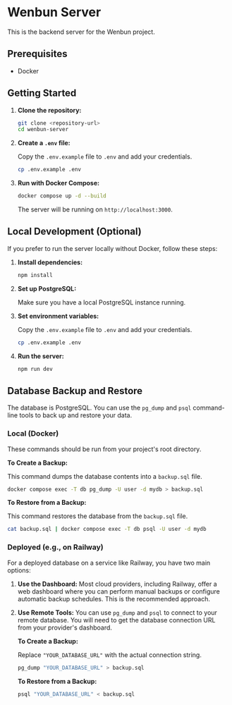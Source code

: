 # Wenbun Server

This is the backend server for the Wenbun project.

## Prerequisites

- Docker

## Getting Started

1.  **Clone the repository:**

    ```bash
    git clone <repository-url>
    cd wenbun-server
    ```

2.  **Create a `.env` file:**

    Copy the `.env.example` file to `.env` and add your credentials.

    ```bash
    cp .env.example .env
    ```

3.  **Run with Docker Compose:**

    ```bash
    docker compose up -d --build
    ```

    The server will be running on `http://localhost:3000`.

## Local Development (Optional)

If you prefer to run the server locally without Docker, follow these steps:

1.  **Install dependencies:**

    ```bash
    npm install
    ```

2.  **Set up PostgreSQL:**

    Make sure you have a local PostgreSQL instance running.

3.  **Set environment variables:**

    Copy the `.env.example` file to `.env` and add your credentials.

    ```bash
    cp .env.example .env
    ```

4.  **Run the server:**

    ```bash
    npm run dev
    ```

## Database Backup and Restore

The database is PostgreSQL. You can use the `pg_dump` and `psql` command-line tools to back up and restore your data.

### Local (Docker)

These commands should be run from your project's root directory.

**To Create a Backup:**

This command dumps the database contents into a `backup.sql` file.

```bash
docker compose exec -T db pg_dump -U user -d mydb > backup.sql
```

**To Restore from a Backup:**

This command restores the database from the `backup.sql` file.

```bash
cat backup.sql | docker compose exec -T db psql -U user -d mydb
```

### Deployed (e.g., on Railway)

For a deployed database on a service like Railway, you have two main options:

1.  **Use the Dashboard:** Most cloud providers, including Railway, offer a web dashboard where you can perform manual backups or configure automatic backup schedules. This is the recommended approach.

2.  **Use Remote Tools:** You can use `pg_dump` and `psql` to connect to your remote database. You will need to get the database connection URL from your provider's dashboard.

    **To Create a Backup:**

    Replace `"YOUR_DATABASE_URL"` with the actual connection string.

    ```bash
    pg_dump "YOUR_DATABASE_URL" > backup.sql
    ```

    **To Restore from a Backup:**

    ```bash
    psql "YOUR_DATABASE_URL" < backup.sql
    ```